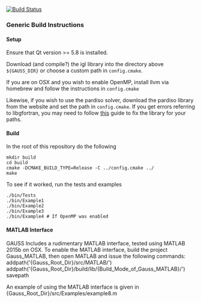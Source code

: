 [![Build Status](https://travis-ci.com/dilevin/GAUSS.svg?token=poS417w5DgfGAsnmYggm&branch=master)](https://travis-ci.com/dilevin/GAUSS)

### Generic Build Instructions ###

#### Setup ####

Ensure that Qt version >= 5.8 is installed.

Download (and compile?) the igl library into the directory above `${GAUSS_DIR}` or choose a custom path in `config.cmake`.

If you are on OSX and you wish to enable OpenMP, install llvm via homebrew and follow the instructions in `config.cmake`

Likewise, if you wish to use the pardiso solver, download the pardiso library from the website and set the path in `config.cmake`. If you get errors referring to libgfortran, you may need to follow [this](http://www.alecjacobson.com/weblog/?p=3946) guide to fix the library for your paths.

#### Build ####

In the root of this repository do the following

    mkdir build
    cd build
    cmake -DCMAKE_BUILD_TYPE=Release -C ../config.cmake ../
    make

To see if it worked, run the tests and examples
	
	./bin/Tests
	./bin/Example1
	./bin/Example2
	./bin/Example3
	./bin/Example4 # If OpenMP was enabled

#### MATLAB Interface ####
GAUSS Includes a rudimentary MATLAB interface, tested using MATLAB 2015b on OSX. To enable the MATLAB interface, build the project Gauss_MATLAB, then open MATLAB and issue the following commands:
	addpath('{Gauss_Root_Dir}/src/MATLAB/')
	addpath('{Gauss_Root_Dir}/build/lib/{Build_Mode_of_Gauss_MATLAB}/')
	savepath

An example of using the MATLAB interface is given in {Gauss_Root_Dir}/src/Examples/example8.m
